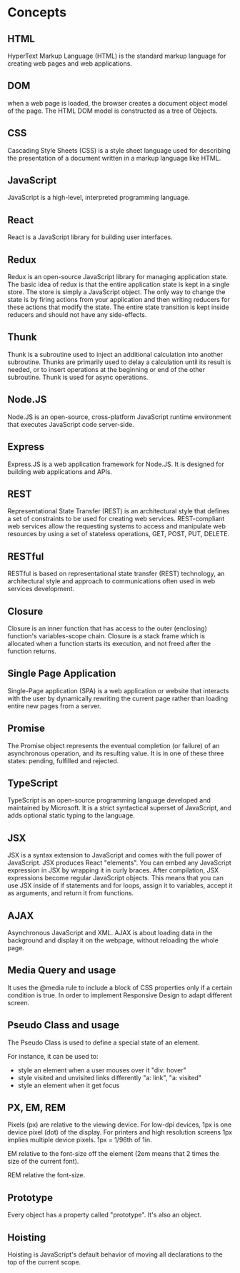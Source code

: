 # Concepts

## HTML

HyperText Markup Language \(HTML\) is the standard markup language for creating web pages and web applications.

## DOM

when a web page is loaded, the browser creates a document object model of the page. The HTML DOM model is constructed as a tree of Objects.

## CSS

Cascading Style Sheets \(CSS\) is a style sheet language used for describing the presentation of a document written in a markup language like HTML.

## JavaScript

JavaScript is a high-level, interpreted programming language.

## React

React is a JavaScript library for building user interfaces.

## Redux

Redux is an open-source JavaScript library for managing application state. The basic idea of redux is that the entire application state is kept in a single store. The store is simply a JavaScript object. The only way to change the state is by firing actions from your application and then writing reducers for these actions that modify the state. The entire state transition is kept inside reducers and should not have any side-effects. 

## Thunk

Thunk is a subroutine used to inject an additional calculation into another subroutine. Thunks are primarily used to delay a calculation until its result is needed, or to insert operations at the beginning or end of the other subroutine. Thunk is used for async operations. 

## Node.JS

Node.JS is an open-source, cross-platform JavaScript runtime environment that executes JavaScript code server-side.

## Express

Express.JS is a web application framework for Node.JS. It is designed for building web applications and APIs.

## REST

Representational State Transfer \(REST\) is an architectural style that defines a set of constraints to be used for creating web services. REST-compliant web services allow the requesting systems to access and manipulate web resources by using a set of stateless operations, GET, POST, PUT, DELETE.

## RESTful

RESTful is based on representational state transfer \(REST\) technology, an architectural style and approach to communications often used in web services development. 

## Closure

Closure is an inner function that has access to the outer \(enclosing\) function's variables-scope chain. Closure is a stack frame which is allocated when a function starts its execution, and not freed after the function returns. 

## Single Page Application

Single-Page application \(SPA\) is a web application or website that interacts with the user by dynamically rewriting the current page rather than loading entire new pages from a server.

## Promise

The Promise object represents the eventual completion \(or failure\) of an asynchronous operation, and its resulting value. It is in one of these three states: pending, fulfilled and rejected. 

## TypeScript

TypeScript is an open-source programming language developed and maintained by Microsoft. It is a strict syntactical superset of JavaScript, and adds optional static typing to the language.

## JSX

JSX is a syntax extension to JavaScript and comes with the full power of JavaScript. JSX produces React "elements". You can embed any JavaScript expression in JSX by wrapping it in curly braces. After compilation, JSX expressions become regular JavaScript objects. This means that you can use JSX inside of if statements and for loops, assign it to variables, accept it as arguments, and return it from functions.  

## AJAX

Asynchronous JavaScript and XML. AJAX is about loading data in the background and display it on the webpage, without reloading the whole page.

## Media Query and usage 

It uses the @media rule to include a block of CSS properties only if a certain condition is true. In order to implement Responsive Design to adapt different screen. 

## Pseudo Class and usage 

The Pseudo Class is used to define a special state of an element. 

For instance, it can be used to: 

* style an element when a user mouses over it "div: hover"
* style visited and unvisited links differently "a: link", "a: visited"
* style an element when it get focus

## PX, EM, REM

Pixels \(px\) are relative to the viewing device. For low-dpi devices, 1px is one device pixel \(dot\) of the display. For printers and high resolution screens 1px implies multiple device pixels. 1px = 1/96th of 1in.

EM relative to the font-size off the element \(2em means that 2 times the size of the current font\).

REM relative the font-size.

## Prototype

Every object has a property called "prototype". It's also an object. 

## Hoisting

Hoisting is JavaScript's default behavior of moving all declarations to the top of the current scope. 





